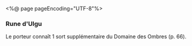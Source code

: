 <%@ page pageEncoding="UTF-8"%>
<div>
	<h3>Rune d'Ulgu</h3>
	<p>Le porteur connaît 1 sort supplémentaire du Domaine des Ombres (p. 66).</p>
</div>